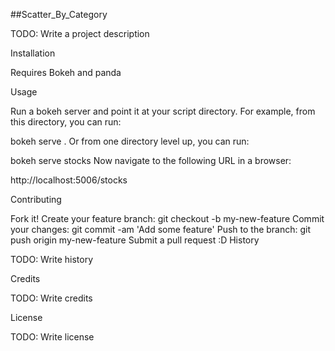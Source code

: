 ##Scatter_By_Category

TODO: Write a project description

Installation

Requires Bokeh and panda


Usage

Run a bokeh server and point it at your script directory. For example, from this directory, you can run:

bokeh serve .
Or from one directory level up, you can run:

bokeh serve stocks
Now navigate to the following URL in a browser:

http://localhost:5006/stocks

Contributing

Fork it!
Create your feature branch: git checkout -b my-new-feature
Commit your changes: git commit -am 'Add some feature'
Push to the branch: git push origin my-new-feature
Submit a pull request :D
History

TODO: Write history

Credits

TODO: Write credits

License

TODO: Write license
